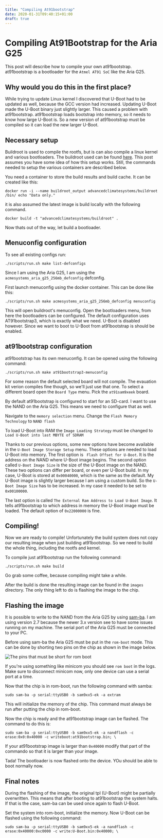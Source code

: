 ```yaml
---
title: "Compiling At91bootstrap"
date: 2020-01-31T09:40:15+01:00
draft: true
---
```


# Compiling At91Bootstrap for the Aria G25

This post will describe how to compile your own at91bootstrap. at91bootstrap is a bootloader for the `Atmel AT91 SoC` like the Aria G25.

## Why would you do this in the first place?

While trying to update Linux kernel I discovered that U-Boot had to be updated as well, because the GCC version had increased. Updating U-Boot made the U-Boot binary just slightly larger. This caused a problem with at91bootstrap. at91bootstrap loads bootstrap into memory, so it needs to know how large U-Boot is. So a new version of at91bootstrap must be compiled so it can load the new larger U-Boot.

## Necessary setup 

Buildroot is used to compile the rootfs, but is can also compile a linux kernel and various bootloaders. The buildroot used can be found [here][0]. This post assumes you have some idea of how this setup works. Still, the commands needed to setup the various containers are described below.

You need a container to store the build results and build cache. It can be created like this:
```
docker run -i --name buildroot_output advancedclimatesystems/buildroot /bin/ echo "Data only."
```

it is also assumed the latest image is build locally with the following command. 
```
docker build -t "advancedclimatesystems/buildroot" .
```
Now thats out of the way, let build a bootloader.

## Menuconfig configuration

To see all existing configs run:

```
./scripts/run.sh make list-defconfigs
```

Since I am using the Aria G25, I am using the `acmesystems_aria_g25_256mb_defconfig` defconfig. 

First launch menuconfig using the docker container. This can be done  like this:

```
./scripts/run.sh make acmesystems_aria_g25_256mb_defconfig menuconfig
```

This will open buildroot's menuconfig. Open the bootloaders menu, from here the bootloaders can be configured. 
The default configuration uses AT91bootstrap3, which is exactly what we need. U-Boot is disabled however. Since we want to boot to U-Boot from at91bootstrap is should be enabled.

## at91bootstrap configuration
at91bootstrap has its own menuconfig. It can be opened using the following command:
```
./scripts/run.sh make at91bootstrap3-menuconfig
``` 

For some reason the default selected board will not compile. The evauation kit verion compiles fine though, so we'll just use that one. To select a different board open the `Board Type` menu. Pick the `at91sam9xeek` board. 

By default at91bootstrap is configured to start for an SD-card. I want to use the NAND on the Aria G25. This means we need to configure that as well.

Navigate to the `memory selection` menu. Change the `Flash Memory Technology` to `NAND flash`

To load U-Boot into RAM the `Image Loading Strategy` must be changed to   `Load U-Boot into last MBYTE of SDRAM`

Thanks to our previous options, some new options have become available in the `U-Boot Image Storage Setup` menu. These options are needed to load U-Boot into memory. The first option is ` Flash Offset for U-Boot`. It is the address on the NAND where U-Boot image begins. The second option called `U-Boot Image Size` is the size of the U-Boot image on the NAND. These two options can differ per board, or even per U-Boot build. In my case, U-Boot is stored at `0x00040000`, which is the same as the default.
My U-Boot image is slightly larger because I am using a custom build. So the  `U-Boot Image Size` has to be increased. In my case it needed to be set to  `0x00100000`. 

The last option is called `The External Ram Address to Load U-Boot Image`. It tells at91bootstrap to which address in memory the U-Boot image must be loaded. The default option of `0x22000000` is fine.


## Compiling!
Now we are ready to compile! Unfortunately the build system does not copy our resulting image when just building at91bootstrap. So we need to build the whole thing, including the rootfs and kernel. 

To compile just at91bootstrap run the following command:
```
./scripts/run.sh make build
``` 
Go grab some coffee, because compiling might take a while. 

After the build is done the resulting image can be found in the `images` directory. The only thing left to do is flashing the image to the chip.

## Flashing the image
It is possible to write to the NAND from the Aria G25 by using [sam-ba][1]. I am using version 2.7 because the newer 3.x version see to have some issues running on my machine. The serial port of the Aria G25 must be connected to your PC. 

Before using sam-ba the Aria G25 must be put in the `rom-boot` mode. This can be done by shorting two pins on the chip as shown in the image below.

![The pins that must be short for rom boot](/images/compiling-at91bootstrap/ariag25.png)

If you're using something like minicom you should see `rom boot` in the logs. Make sure to disconnect minicom now, only one device can use a serial port at a time.

Now that the chip is in rom-boot, run the following command with samba:
```
sudo sam-ba -p serial:ttyUSB0 -b sam9xx5-ek -a extram
```

This will initialize the memory of the chip. This command must always be run after putting the chip in rom-boot.

Now the chip is ready and the at91bootstrap image can be flashed. The command to do this is:
```
sudo sam-ba -p serial:ttyUSB0 -b sam9xx5-ek -a nandflash -c erase:0x0:0x40000 -c writeboot:at91bootstrap.bin; \
```
If your at91bootstrap image is larger than `0x40000` modify that part of the commando so that it is larger than your image.

Tada! The bootloader is now flashed onto the device. YOu should be able to boot normally now.

## Final notes
During the flashing of the image, the original tpl (U-Boot) might be partially overwritten. This means that after booting to at91bootstrap the system halts. If that is the case, sam-ba can be used once again to flash U-Boot. 

Set the system into rom-boot, initialize the memory. Now U-Boot can be flashed using the following command:

```
sudo sam-ba -p serial:ttyUSB0 -b sam9xx5-ek -a nandflash -c erase:0x40000:0xc0000 -c write:U-Boot.bin:0x40000; \
```


[0]: https://github.com/AdvancedClimateSystems/docker-buildroot
[1]: https://www.microchip.com/DevelopmentTools/ProductDetails/PartNO/SAM-BA%20In-system%20Programmer
